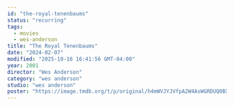 ```yaml
---
id: "the-royal-tenenbaums"
status: "recurring"
tags:
  - movies
  - wes-anderson
title: "The Royal Tenenbaums"
date: "2024-02-07"
modified: "2025-10-16 16:41:56 GMT-04:00"
year: 2001
director: "Wes Anderson"
category: "wes anderson"
studio: "wes anderson"
poster: "https://image.tmdb.org/t/p/original/h4mWVJYJVfpA2W4AsWGRDUQ0BXI.jpg"
---
```

